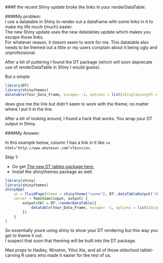 ###If the recent Shiny update broke the links in your renderDataTable:

####My problem:  
I use a datatable in Shiny to render out a dataframe with some links in it to make my life much (much) easier.  
The new Shiny update uses the new datatables update which makes you escape those links.  
For whatever reason, it doesnt seem to work for me.
This datatable also needs to be themed out a little or my users complain about it being ugly and unprofessional.

After a bit of puttering I found the DT package (which will soon deprecate use of renderDataTable in Shiny I would guess). 

But a simple 
```R
library(DT)
library(shinythemes)
datatable(Your_Data_Frame, escape= -1, options = list(iDisplayLength = 25))
```
does give me the link but didn't seem to work with the theme, no matter where I put it in the line. 

After a bit of looking around, I found a hack that works. You wrap your DT output in Shiny. 

####My Answer:

In this example below, column 1 has a link in it like `<a html="http://www.whatever.com">Tevs</a>`. 

Step 1:
* Go get [The new DT tables package here.](https://rstudio.github.io/DT/)
* Install the shinythemes package as well. 

```R
library(shiny)
library(shinythemes)
shinyApp(
    ui = fluidPage(theme = shinytheme("cosmo"), DT::dataTableOutput('tbl')),
    server = function(input, output) {
        output$tbl = DT::renderDataTable({
            datatable(Your_Data_Frame, escape= -1, options = list(iDisplayLength = 25))
        })
    }
)
```
So essentially youre using shiny to show your DT rendering but this way you get to theme it out.  
I suspect that soon that theming will be built into the DT package. 

Mad props to Hadley, Winston, Yihui Xie, and all of those oldschool tablet-carving R users who made it easier for the rest of us. 
